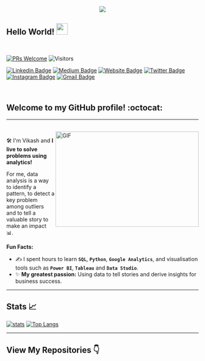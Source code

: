 <p  align="center"><img src = "https://github.com/vikashm2711/vikashm2711/IMG/intro.gif"></p>

## Hello World! <img src="https://raw.githubusercontent.com/syedareehaquasar/syedareehaquasar/master/gifs/Hi.gif" width="30px"></h2>
<br />

[![PRs Welcome](https://img.shields.io/badge/PRs-welcome-971901.svg?style=flat&logo=github)](https://github.com/vikashm2711)
<img alt="Visitors" src="https://komarev.com/ghpvc/?username=vikashm2711&style=flat&labelColor=red&logo=github&label=PROFILE+VIEWS&color=971901"/>

[![Linkedin Badge](https://img.shields.io/badge/-vikashm2711-blue?style=flat&logo=Linkedin&logoColor=white&link=https://www.linkedin.com/in/vikashm2711/)](https://www.linkedin.com/in/vikashm2711/)
[![Medium Badge](https://img.shields.io/badge/-@vikashm2711-000000?style=flat&labelColor=000000&logo=Medium&link=https://medium.com/@vikashm2711)](https://medium.com/@vikashm2711)
[![Website Badge](https://img.shields.io/badge/-vikashmaurya.com-47CCCC?style=flat&logo=Google-Chrome&logoColor=white&link=https://vikashmaurya.com)](https://vikashmaurya.com)
[![Twitter Badge](https://img.shields.io/badge/-@vikashm2711-1ca0f1?style=flat&labelColor=1ca0f1&logo=twitter&logoColor=white&link=https://twitter.com/_jesslim)](https://twitter.com/vikashm2711)
[![Instagram Badge](https://img.shields.io/badge/-@vikashm2711-purple?style=flat&logo=instagram&logoColor=white&link=https://instagram.com/vikashm2711_slam/)](https://instagram.com/vikashm2711)
[![Gmail Badge](https://img.shields.io/badge/-vikashm2711-c14438?style=flat&logo=Gmail&logoColor=white&link=mailto:vikashm2711@gmail.com)](mailto:vikashm2711@gmail.com)

<br />

## Welcome to my GitHub profile! :octocat:

---

<br />

<img align="right" height="250" width="375" alt="GIF" src="https://github.com/vikashm2711/vikashm2711/IMG/quote.gif" />

:hammer_and_wrench: I'm Vikash and **I live to solve problems using analytics!** 

For me, data analysis is a way to identify a pattern, to detect a key problem among outliers and to tell a valuable story to make an impact :bar_chart:.

**Fun Facts:**
- :writing_hand: I spent hours to learn **```SQL```**, **```Python```**, **```Google Analytics```**, and visualisation tools such as **```Power BI```**, **```Tableau```** and **```Data Studio```**.
- :sparkles: **My greatest passion:** Using data to tell stories and derive insights for business success.

---

## Stats 📈

[![stats](https://github-readme-stats.vercel.app/api?username=vikashm2711&show_icons=true&count_private=true&title_color=971901&text_color=971901&icon_color=971901&no-bg=true&hide_border=true)](https://github.com/vikashm2711)
[![Top Langs](https://github-readme-stats.vercel.app/api/top-langs/?username=vikashm2711&layout=compact)](https://github.com/vikashm2711)

---


## View My Repositories 👇
